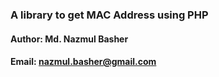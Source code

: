 ### A library to get MAC Address using PHP
#### Author: Md. Nazmul Basher
#### Email: nazmul.basher@gmail.com

